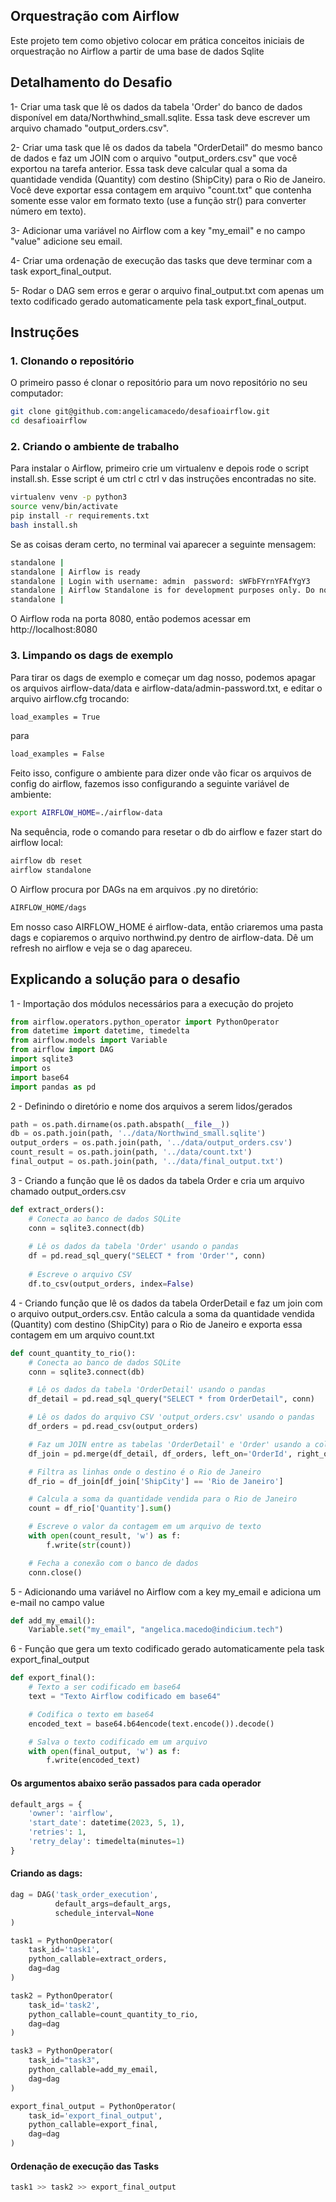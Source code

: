 ## Orquestração com Airflow
Este projeto tem como objetivo colocar em prática conceitos iniciais de orquestração no Airflow a partir de uma base de dados Sqlite

## Detalhamento do Desafio
1- Criar uma task que lê os dados da tabela 'Order' do banco de dados disponível em data/Northwhind_small.sqlite. Essa task deve escrever um arquivo chamado "output_orders.csv".

2- Criar uma task que lê os dados da tabela "OrderDetail" do mesmo banco de dados e faz um JOIN com o arquivo "output_orders.csv" que você exportou na tarefa anterior. Essa task deve calcular qual a soma da quantidade vendida (Quantity) com destino (ShipCity) para o Rio de Janeiro. Você deve exportar essa contagem em arquivo "count.txt" que contenha somente esse valor em formato texto (use a função str() para converter número em texto). 

3- Adicionar uma variável no Airflow com a key "my_email" e no campo "value" adicione seu email.

4- Criar uma ordenação de execução das tasks que deve terminar com a task export_final_output.

5- Rodar o DAG sem erros e gerar o arquivo final_output.txt com apenas um texto codificado gerado automaticamente pela task export_final_output.

## Instruções

### 1. Clonando o repositório
O primeiro passo é clonar o repositório para um novo repositório no seu computador:

```sh
git clone git@github.com:angelicamacedo/desafioairflow.git
cd desafioairflow
```

### 2. Criando o ambiente de trabalho
Para instalar o Airflow, primeiro crie um virtualenv e depois rode o script install.sh. Esse script é um ctrl c ctrl v das instruções encontradas no site.

```sh
virtualenv venv -p python3
source venv/bin/activate
pip install -r requirements.txt
bash install.sh
```
Se as coisas deram certo, no terminal vai aparecer a seguinte mensagem:

```sh
standalone | 
standalone | Airflow is ready
standalone | Login with username: admin  password: sWFbFYrnYFAfYgY3
standalone | Airflow Standalone is for development purposes only. Do not use this in production!
standalone |
```
O Airflow roda na porta 8080, então podemos acessar em http://localhost:8080

### 3. Limpando os dags de exemplo
Para tirar os dags de exemplo e começar um dag nosso, podemos apagar os arquivos airflow-data/data e airflow-data/admin-password.txt, e editar o arquivo airflow.cfg trocando:

```sh
load_examples = True
```
para 
```sh
load_examples = False
```
Feito isso, configure o ambiente para dizer onde vão ficar os arquivos de config do airflow, fazemos isso configurando a seguinte variável de ambiente:

```sh
export AIRFLOW_HOME=./airflow-data
```
Na sequência, rode o comando para resetar o db do airflow e fazer start do airflow local:

```sh
airflow db reset
airflow standalone
```

O Airflow procura por DAGs na em arquivos .py no diretório:

```sh
AIRFLOW_HOME/dags
```
Em nosso caso AIRFLOW_HOME é airflow-data, então criaremos uma pasta dags e copiaremos o arquivo northwind.py dentro de airflow-data. Dê um refresh no airflow e veja se o dag apareceu.


## Explicando a solução para o desafio 

1 - Importação dos módulos necessários para a execução do projeto
```py
from airflow.operators.python_operator import PythonOperator
from datetime import datetime, timedelta
from airflow.models import Variable
from airflow import DAG
import sqlite3
import os
import base64
import pandas as pd
```
2 - Definindo o diretório e nome dos arquivos a serem lidos/gerados

```py
path = os.path.dirname(os.path.abspath(__file__))
db = os.path.join(path, '../data/Northwind_small.sqlite')
output_orders = os.path.join(path, '../data/output_orders.csv')
count_result = os.path.join(path, '../data/count.txt')
final_output = os.path.join(path, '../data/final_output.txt')
```
3 - Criando a função que lê os dados da tabela Order e cria um arquivo chamado output_orders.csv

```py
def extract_orders():
    # Conecta ao banco de dados SQLite
    conn = sqlite3.connect(db)
    
    # Lê os dados da tabela 'Order' usando o pandas
    df = pd.read_sql_query("SELECT * from 'Order'", conn)
    
    # Escreve o arquivo CSV
    df.to_csv(output_orders, index=False)
```

4 - Criando função que lê os dados da tabela OrderDetail e faz um join com o arquivo output_orders.csv. Então calcula a soma da quantidade vendida (Quantity) com destino (ShipCity) para o Rio de Janeiro e exporta essa contagem em um arquivo count.txt

```py
def count_quantity_to_rio():
    # Conecta ao banco de dados SQLite
    conn = sqlite3.connect(db)

    # Lê os dados da tabela 'OrderDetail' usando o pandas
    df_detail = pd.read_sql_query("SELECT * from OrderDetail", conn)

    # Lê os dados do arquivo CSV 'output_orders.csv' usando o pandas
    df_orders = pd.read_csv(output_orders)

    # Faz um JOIN entre as tabelas 'OrderDetail' e 'Order' usando a coluna 'OrderId'
    df_join = pd.merge(df_detail, df_orders, left_on='OrderId', right_on='Id')

    # Filtra as linhas onde o destino é o Rio de Janeiro
    df_rio = df_join[df_join['ShipCity'] == 'Rio de Janeiro']

    # Calcula a soma da quantidade vendida para o Rio de Janeiro
    count = df_rio['Quantity'].sum()

    # Escreve o valor da contagem em um arquivo de texto
    with open(count_result, 'w') as f:
        f.write(str(count))

    # Fecha a conexão com o banco de dados
    conn.close()
```

5 - Adicionando uma variável no Airflow com a key my_email e adiciona um e-mail no campo value

```py
def add_my_email():
    Variable.set("my_email", "angelica.macedo@indicium.tech")
```

6 - Função que gera um texto codificado gerado automaticamente pela task export_final_output

```py
def export_final():
    # Texto a ser codificado em base64
    text = "Texto Airflow codificado em base64"

    # Codifica o texto em base64
    encoded_text = base64.b64encode(text.encode()).decode()

    # Salva o texto codificado em um arquivo
    with open(final_output, 'w') as f:
        f.write(encoded_text)
```
#### Os argumentos abaixo serão passados para cada operador

```py
default_args = {
    'owner': 'airflow',
    'start_date': datetime(2023, 5, 1),
    'retries': 1,
    'retry_delay': timedelta(minutes=1)
}
```

#### Criando as dags:

```py
dag = DAG('task_order_execution',
          default_args=default_args,
          schedule_interval=None
)

task1 = PythonOperator(
    task_id='task1',
    python_callable=extract_orders,
    dag=dag
)

task2 = PythonOperator(
    task_id='task2',
    python_callable=count_quantity_to_rio,
    dag=dag
)

task3 = PythonOperator(
    task_id="task3",
    python_callable=add_my_email,
    dag=dag
)

export_final_output = PythonOperator(
    task_id='export_final_output',
    python_callable=export_final,
    dag=dag
)
```

#### Ordenação de execução das Tasks

```py
task1 >> task2 >> export_final_output
```






